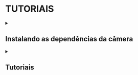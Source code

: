 # TUTORIAIS

<details>
  <summary><h2> Instalando as dependências da câmera </h2></summary>
   Link para instalar as dependencias da câmera: https://docs.luxonis.com/software/depthai/manual-install/#Manual%20DepthAI%20installation-Installing%20dependencies
 
</details>

<!-- Próximo tópico -->

<details>
  <summary><h2> Tutoriais </h2></summary>

  Após realizar o download e a instalação das dependências da câmera, assim como a instalação correta da OpenCV, já é possível executar alguns exemplos práticos. Esses exemplos podem ser feitos com a câmera OAK-D ou, caso você não possua a câmera, podem ser adaptados para a webcam do notebook ou PC.

  
</details>
